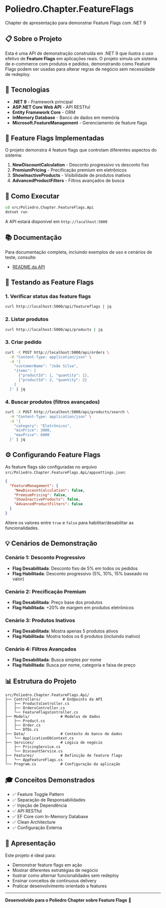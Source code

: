 # Poliedro.Chapter.FeatureFlags

Chapter de apresentação para demonstrar Feature Flags com .NET 9

## 📋 Sobre o Projeto

Esta é uma API de demonstração construída em .NET 9 que ilustra o uso efetivo de **Feature Flags** em aplicações reais. O projeto simula um sistema de e-commerce com produtos e pedidos, demonstrando como Feature Flags podem ser usadas para alterar regras de negócio sem necessidade de redeploy.

## 🚀 Tecnologias

- **.NET 9** - Framework principal
- **ASP.NET Core Web API** - API RESTful
- **Entity Framework Core** - ORM
- **InMemory Database** - Banco de dados em memória
- **Microsoft.FeatureManagement** - Gerenciamento de feature flags

## 🎯 Feature Flags Implementadas

O projeto demonstra 4 feature flags que controlam diferentes aspectos do sistema:

1. **NewDiscountCalculation** - Desconto progressivo vs desconto fixo
2. **PremiumPricing** - Precificação premium em eletrônicos
3. **ShowInactiveProducts** - Visibilidade de produtos inativos
4. **AdvancedProductFilters** - Filtros avançados de busca

## 🏃 Como Executar

```bash
cd src/Poliedro.Chapter.FeatureFlags.Api
dotnet run
```

A API estará disponível em `http://localhost:5000`

## 📚 Documentação

Para documentação completa, incluindo exemplos de uso e cenários de teste, consulte:
- [README da API](src/Poliedro.Chapter.FeatureFlags.Api/README.md)

## 🧪 Testando as Feature Flags

### 1. Verificar status das feature flags
```bash
curl http://localhost:5000/api/featureflags | jq
```

### 2. Listar produtos
```bash
curl http://localhost:5000/api/products | jq
```

### 3. Criar pedido
```bash
curl -X POST http://localhost:5000/api/orders \
  -H "Content-Type: application/json" \
  -d '{
    "customerName": "João Silva",
    "items": [
      {"productId": 1, "quantity": 1},
      {"productId": 2, "quantity": 2}
    ]
  }' | jq
```

### 4. Buscar produtos (filtros avançados)
```bash
curl -X POST http://localhost:5000/api/products/search \
  -H "Content-Type: application/json" \
  -d '{
    "category": "Eletrônicos",
    "minPrice": 3000,
    "maxPrice": 6000
  }' | jq
```

## ⚙️ Configurando Feature Flags

As feature flags são configuradas no arquivo `src/Poliedro.Chapter.FeatureFlags.Api/appsettings.json`:

```json
{
  "FeatureManagement": {
    "NewDiscountCalculation": false,
    "PremiumPricing": false,
    "ShowInactiveProducts": false,
    "AdvancedProductFilters": false
  }
}
```

Altere os valores entre `true` e `false` para habilitar/desabilitar as funcionalidades.

## 💡 Cenários de Demonstração

### Cenário 1: Desconto Progressivo
- **Flag Desabilitada**: Desconto fixo de 5% em todos os pedidos
- **Flag Habilitada**: Desconto progressivo (5%, 10%, 15% baseado no valor)

### Cenário 2: Precificação Premium
- **Flag Desabilitada**: Preço base dos produtos
- **Flag Habilitada**: +20% de margem em produtos eletrônicos

### Cenário 3: Produtos Inativos
- **Flag Desabilitada**: Mostra apenas 5 produtos ativos
- **Flag Habilitada**: Mostra todos os 6 produtos (incluindo inativo)

### Cenário 4: Filtros Avançados
- **Flag Desabilitada**: Busca simples por nome
- **Flag Habilitada**: Busca por nome, categoria e faixa de preço

## 📊 Estrutura do Projeto

```
src/Poliedro.Chapter.FeatureFlags.Api/
├── Controllers/          # Endpoints da API
│   ├── ProductsController.cs
│   ├── OrdersController.cs
│   └── FeatureFlagsController.cs
├── Models/              # Modelos de dados
│   ├── Product.cs
│   ├── Order.cs
│   └── DTOs.cs
├── Data/                # Contexto do banco de dados
│   └── ApplicationDbContext.cs
├── Services/            # Lógica de negócio
│   ├── PricingService.cs
│   └── DiscountService.cs
├── Features/            # Definição de feature flags
│   └── AppFeatureFlags.cs
└── Program.cs           # Configuração da aplicação
```

## 🎓 Conceitos Demonstrados

- ✅ Feature Toggle Pattern
- ✅ Separação de Responsabilidades
- ✅ Injeção de Dependência
- ✅ API RESTful
- ✅ EF Core com In-Memory Database
- ✅ Clean Architecture
- ✅ Configuração Externa

## 👥 Apresentação

Este projeto é ideal para:
- Demonstrar feature flags em ação
- Mostrar diferentes estratégias de negócio
- Ilustrar como alternar funcionalidades sem redeploy
- Ensinar conceitos de continuous delivery
- Praticar desenvolvimento orientado a features

---

**Desenvolvido para o Poliedro Chapter sobre Feature Flags** 🚀
